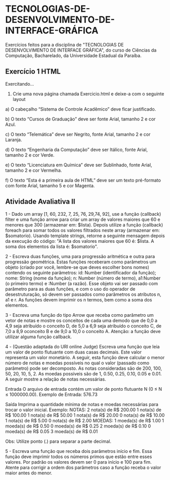 # TECNOLOGIAS-DE-DESENVOLVIMENTO-DE-INTERFACE-GRÁFICA
Exercícios feitos para a disciplina de "TECNOLOGIAS DE DESENVOLVIMENTO DE INTERFACE GRÁFICA", do curso de Ciências da Computação, Bacharelado, da Universidade Estadual da Paraíba.

## Exercício 1 HTML
Exercitando…
1) Crie uma nova página chamada Exercicio.html e deixe-a com o seguinte layout

a) O cabeçalho “Sistema de Controle Acadêmico” deve ficar justificado.

b) O texto “Cursos de Graduação” deve ser fonte Arial, tamanho 2 e cor Azul.

c) O texto “Telemática” deve ser Negrito, fonte Arial, tamanho 2 e cor Laranja.

d) O texto “Engenharia da Computação” deve ser Itálico, fonte Arial, tamanho 2 e cor Verde.

e) O texto “Licenciatura em Química” deve ser Sublinhado, fonte Arial, tamanho 2 e cor Vermelha.

f) O texto “Esta é a primeira aula de HTML” deve ser um texto pré-formato com fonte Arial, tamanho 5 e cor Magenta.

## Atividade Avaliativa II

1 - Dado um array [1, 60, 232, 7, 25, 76, 29,74, 92], use a função (callback) filter e uma função arrow para criar um array de valores maiores que 60 e menores que 300 (armazenar em: $lista). Depois utilize a função (callback) foreach para somar todos os valores filtrados neste array (armazenar em: $somatorio). Usando template strings, retorne a seguinte mensagem depois da execução do código: "A lista dos valores maiores que 60 é: $lista. A soma dos elementos da lista é: $somatorio".

2 -  Escreva duas funções, uma para progressão aritmética e outra para progressão geométrica. Estas funções receberam como parâmetros um objeto (criado por você, lembre-se que deves escolher bons nomes) contendo os seguinte parâmetros: id: Number (identificador da função); nome: String (nome da função); n: Number (número de termo), ​a1:Number​ (o primeiro termo) e ​:Number​ (a razão). Esse objeto vai ser passado com parâmetro para as duas funções, e com o uso do operador de desestruturação, só devem ser passados como parâmetros os atributos n, a1 e r. As funções devem imprimir os ​n​ termos, bem como a soma dos elementos.

3 - Escreva uma função do tipo Arrow que receba como parâmetro um vetor de notas e mostre os conceitos de cada uma demodo que de 0,0 a 4,9 seja atribuído o conceito D, de 5,0 a 6,9 seja atribuído o conceito C, de 7,0 a 8,9 oconceito B e de 9,0 a 10,0 o conceito A. Atenção: a função deve utilizar alguma função callback.

4 - (Questão adaptada do URI online Judge) Escreva uma função que leia um valor de ponto flutuante com duas casas decimais. Este valor representa um valor monetário. A seguir, esta função deve calcular o menor número de notas e moedas possíveis no qual o valor (passado como parâmetro) pode ser decomposto. As notas consideradas são de 200, 100, 50, 20, 10, 5, 2. As moedas possíveis são de 1, 0.50, 0.25, 0.10, 0.05 e 0.01. A seguir mostre a relação de notas necessárias.

Entrada
O arquivo de entrada contém um valor de ponto flutuante N (0 ≤ N ≤ 1000000.00).
Exemplo de Entrada: 576.73

Saída
Imprima a quantidade mínima de notas e moedas necessárias para trocar o valor inicial. Exemplo:
NOTAS:
2 nota(s) de R$ 200.00
1 nota(s) de R$ 100.00
1 nota(s) de R$ 50.00
1 nota(s) de R$ 20.00
0 nota(s) de R$ 10.00
1 nota(s) de R$ 5.00
0 nota(s) de R$ 2.00
MOEDAS:
1 moeda(s) de R$ 1.00
1 moeda(s) de R$ 0.50
0 moeda(s) de R$ 0.25
2 moeda(s) de R$ 0.10
0 moeda(s) de R$ 0.05
3 moeda(s) de R$ 0.01

Obs: Utilize ponto (.) para separar a parte decimal.

5 - Escreva uma função que receba dois parâmetros início e fim. Essa função deve imprimir todos os números primos que estão entre esses valores. Por padrão os valores devem ser 0 para início e 100 para fim. Atente para corrigir a ordem dos parâmetros caso a função receba o valor maior antes do menor.
